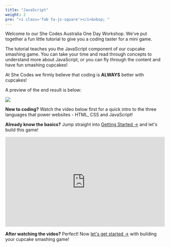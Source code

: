 ```yaml
---
title: "JavaScript"
weight: 2
pre: "<i class='fab fa-js-square'></i>&nbsp; "
---
```


Welcome to our She Codes Australia One Day Workshop. We've put together a fun little tutorial to give you a coding taster for a mini game. 

The tutorial teaches you the JavaScript component of our cupcake smashing game. You can take your time and read through concepts to understand more about JavaScript, or you can fly through the content and have fun smashing cupcakes! 

At She Codes we firmly believe that coding is **ALWAYS** better with cupcakes!

A preview of the end result is below:

<!-- We need an updated gif once the Template has been changed -->
![](fullgame.gif)

**New to coding?** Watch the video below first for a quick intro to the three languages that power websites - HTML, CSS and JavaScript!

**Already know the basics?** Jump straight into [Getting Started →](getting_started/) and let's build this game!

<div style="position: relative; width: 100%; height: 0; padding-bottom: 56.25%;">
    <iframe 
        style="position: absolute; top: 0; left: 0; width: 100%; height: 100%;" 
        src="https://www.youtube.com/embed/gT0Lh1eYk78?si=PQL5jqUN5_1NFhWh" 
        title="YouTube video player" 
        frameborder="0" 
        allow="accelerometer; autoplay; clipboard-write; encrypted-media; gyroscope; picture-in-picture; web-share" 
        allowfullscreen>
    </iframe>
</div>

**After watching the video?** Perfect! Now [let's get started →](getting_started/) with building your cupcake smashing game!